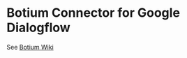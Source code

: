 # Botium Connector for Google Dialogflow

See [Botium Wiki](https://github.com/codeforequity-at/botium-core/wiki/operation-mode-dialogflow)